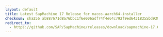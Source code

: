 ```yaml
---
layout: default
title: Latest SapMachine 17 Release for macos-aarch64-installer
checksum: sha256 ab887671d8a76bbc1f6e006adf74f4e64c792f9ed64318355bd9392e0b077daf
redirect_to:
  - https://github.com/SAP/SapMachine/releases/download/sapmachine-17.0.11/sapmachine-jre-17.0.11_macos-aarch64_bin.dmg
---
```

